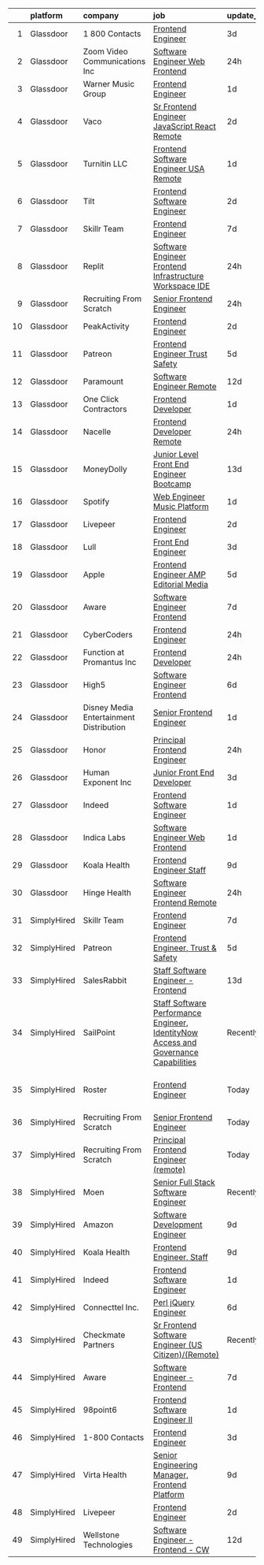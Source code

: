 

|    | platform    | company                                   | job                                                                                                                                                                                                                                                                                                                                                                                                                                                                                                                                                                                                                                                                                                                                                                                                                                                                                                                                                                                                                                                                                                                                                                                                                                                                                                                                                                      | update_time   | location                      |
|---:|:------------|:------------------------------------------|:-------------------------------------------------------------------------------------------------------------------------------------------------------------------------------------------------------------------------------------------------------------------------------------------------------------------------------------------------------------------------------------------------------------------------------------------------------------------------------------------------------------------------------------------------------------------------------------------------------------------------------------------------------------------------------------------------------------------------------------------------------------------------------------------------------------------------------------------------------------------------------------------------------------------------------------------------------------------------------------------------------------------------------------------------------------------------------------------------------------------------------------------------------------------------------------------------------------------------------------------------------------------------------------------------------------------------------------------------------------------------|:--------------|:------------------------------|
|  1 | Glassdoor   | 1 800 Contacts                            | [Frontend Engineer](https://www.glassdoor.com/partner/jobListing.htm?pos=107&ao=1136043&s=58&guid=0000018248c18d96a8dc8f41ddc1770b&src=GD_JOB_AD&t=SR&vt=w&ea=1&cs=1_7abc9898&cb=1659078020894&jobListingId=1008028968829&jrtk=3-0-1g94c33dsjijh801-1g94c33ebgrjh800-f65c437feb6c481a-)                                                                                                                                                                                                                                                                                                                                                                                                                                                                                                                                                                                                                                                                                                                                                                                                                                                                                                                                                                                                                                                                                  | 3d            | Draper, UT                    |
|  2 | Glassdoor   | Zoom Video Communications  Inc            | [Software Engineer   Web Frontend](https://www.glassdoor.com/partner/jobListing.htm?pos=116&ao=1136043&s=58&guid=0000018248c18d96a8dc8f41ddc1770b&src=GD_JOB_AD&t=SR&vt=w&cs=1_f666ccce&cb=1659078020895&jobListingId=1008036481365&jrtk=3-0-1g94c33dsjijh801-1g94c33ebgrjh800-2dc53e51ba115bde-)                                                                                                                                                                                                                                                                                                                                                                                                                                                                                                                                                                                                                                                                                                                                                                                                                                                                                                                                                                                                                                                                        | 24h           | New Jersey                    |
|  3 | Glassdoor   | Warner Music Group                        | [Frontend Engineer](https://www.glassdoor.com/partner/jobListing.htm?pos=130&ao=1136043&s=58&guid=0000018248c18d96a8dc8f41ddc1770b&src=GD_JOB_AD&t=SR&vt=w&cs=1_b3bcee4a&cb=1659078020899&jobListingId=1008033637756&jrtk=3-0-1g94c33dsjijh801-1g94c33ebgrjh800-ee723e673fad9c47-)                                                                                                                                                                                                                                                                                                                                                                                                                                                                                                                                                                                                                                                                                                                                                                                                                                                                                                                                                                                                                                                                                       | 1d            | New York, NY                  |
|  4 | Glassdoor   | Vaco                                      | [Sr Frontend Engineer  JavaScript React    Remote](https://www.glassdoor.com/partner/jobListing.htm?pos=105&ao=1110586&s=58&guid=0000018248c18d96a8dc8f41ddc1770b&src=GD_JOB_AD&t=SR&vt=w&ea=1&cs=1_94da8028&cb=1659078020894&jobListingId=1008031194896&cpc=3BA4CE39D5B5DEF5&jrtk=3-0-1g94c33dsjijh801-1g94c33ebgrjh800-0ac1d095036e0c2f--6NYlbfkN0D_sybMACCpf9B-677oK5j6rPldVB6BlrVvFjO_o-GJZbzuF-qh4PxErFUqfUsv_6tHpaGAjNec2kykbAi7NuC3xsFkOAoxg72hdh_QcjksI1d5EhjzP8hV6H2vu7d3MYXK5QZN9jWKdod6VRSNLU7kLlQ4pSg54IygaAmIJY6XzlQZAoUTztX7aWc0__hy0m4vxOyKqHsj4oyyXuVqI5aRwEIJ2R0uundMTm1ORuN31IIHymEqheX4fLxYTCsjG00WTMH_dz3qO_0Yi8T0210aMe-WHqfDGlzE89hKOzfQgwIaeWOcdn1nFURuPdID6YxLcBmYHyq0NNpxGq_JU4iGGtwUpulGndRmfxhoG6P2SsjdGRpdWCBUOPtpfUnGY4NTcq-S8vK4MD85WPaOUSMuTnqztJNN-kBfNFBh7qoINxCdBatSFp2KxSrbaceE34Mihiig8LQh7_2oMW44Z58tCrjax8SuorNUCXzXowfWgIp49rroXI2lVMnwnBzCERaEdRQ56QKWMWTXXZm45Myw8qzGRUwOA60XRWRvgvCwFw%3D%3D)                                                                                                                                                                                                                                                                                                                                                                                                                                  | 2d            | Remote                        |
|  5 | Glassdoor   | Turnitin  LLC                             | [Frontend Software Engineer  USA Remote ](https://www.glassdoor.com/partner/jobListing.htm?pos=113&ao=1136043&s=58&guid=0000018248c18d96a8dc8f41ddc1770b&src=GD_JOB_AD&t=SR&vt=w&cs=1_21d8d10b&cb=1659078020895&jobListingId=1008034434643&jrtk=3-0-1g94c33dsjijh801-1g94c33ebgrjh800-88da4887d6b37a6f-)                                                                                                                                                                                                                                                                                                                                                                                                                                                                                                                                                                                                                                                                                                                                                                                                                                                                                                                                                                                                                                                                 | 1d            | Dallas, TX                    |
|  6 | Glassdoor   | Tilt                                      | [Frontend Software Engineer](https://www.glassdoor.com/partner/jobListing.htm?pos=112&ao=1136043&s=58&guid=0000018248c18d96a8dc8f41ddc1770b&src=GD_JOB_AD&t=SR&vt=w&cs=1_d6318768&cb=1659078020895&jobListingId=1008030792660&jrtk=3-0-1g94c33dsjijh801-1g94c33ebgrjh800-ebae5a08da702aee-)                                                                                                                                                                                                                                                                                                                                                                                                                                                                                                                                                                                                                                                                                                                                                                                                                                                                                                                                                                                                                                                                              | 2d            | Remote                        |
|  7 | Glassdoor   | Skillr Team                               | [Frontend Engineer](https://www.glassdoor.com/partner/jobListing.htm?pos=118&ao=1136043&s=58&guid=0000018248c18d96a8dc8f41ddc1770b&src=GD_JOB_AD&t=SR&vt=w&ea=1&cs=1_bab9b189&cb=1659078020895&jobListingId=1008021215264&jrtk=3-0-1g94c33dsjijh801-1g94c33ebgrjh800-a4d207492b3dd550-)                                                                                                                                                                                                                                                                                                                                                                                                                                                                                                                                                                                                                                                                                                                                                                                                                                                                                                                                                                                                                                                                                  | 7d            | New York, NY                  |
|  8 | Glassdoor   | Replit                                    | [Software Engineer  Frontend Infrastructure  Workspace IDE ](https://www.glassdoor.com/partner/jobListing.htm?pos=125&ao=1136043&s=58&guid=0000018248c18d96a8dc8f41ddc1770b&src=GD_JOB_AD&t=SR&vt=w&cs=1_cf0ccc62&cb=1659078020896&jobListingId=1008036245614&jrtk=3-0-1g94c33dsjijh801-1g94c33ebgrjh800-fd235189710ff02c-)                                                                                                                                                                                                                                                                                                                                                                                                                                                                                                                                                                                                                                                                                                                                                                                                                                                                                                                                                                                                                                              | 24h           | Remote                        |
|  9 | Glassdoor   | Recruiting From Scratch                   | [Senior Frontend Engineer](https://www.glassdoor.com/partner/jobListing.htm?pos=117&ao=1136043&s=58&guid=0000018248c18d96a8dc8f41ddc1770b&src=GD_JOB_AD&t=SR&vt=w&ea=1&cs=1_7781f22b&cb=1659078020895&jobListingId=1008035788423&jrtk=3-0-1g94c33dsjijh801-1g94c33ebgrjh800-8a2a5cdeb87ae20c-)                                                                                                                                                                                                                                                                                                                                                                                                                                                                                                                                                                                                                                                                                                                                                                                                                                                                                                                                                                                                                                                                           | 24h           | Remote                        |
| 10 | Glassdoor   | PeakActivity                              | [Frontend Engineer](https://www.glassdoor.com/partner/jobListing.htm?pos=111&ao=1136043&s=58&guid=0000018248c18d96a8dc8f41ddc1770b&src=GD_JOB_AD&t=SR&vt=w&ea=1&cs=1_595131ed&cb=1659078020895&jobListingId=1008031555522&jrtk=3-0-1g94c33dsjijh801-1g94c33ebgrjh800-9669b67cd3057b0b-)                                                                                                                                                                                                                                                                                                                                                                                                                                                                                                                                                                                                                                                                                                                                                                                                                                                                                                                                                                                                                                                                                  | 2d            | Boynton Beach, FL             |
| 11 | Glassdoor   | Patreon                                   | [Frontend Engineer  Trust   Safety](https://www.glassdoor.com/partner/jobListing.htm?pos=127&ao=1136043&s=58&guid=0000018248c18d96a8dc8f41ddc1770b&src=GD_JOB_AD&t=SR&vt=w&ea=1&cs=1_638b80ab&cb=1659078020896&jobListingId=1008024561711&jrtk=3-0-1g94c33dsjijh801-1g94c33ebgrjh800-a4900b3a41bf312a-)                                                                                                                                                                                                                                                                                                                                                                                                                                                                                                                                                                                                                                                                                                                                                                                                                                                                                                                                                                                                                                                                  | 5d            | New York, NY                  |
| 12 | Glassdoor   | Paramount                                 | [Software Engineer  Remote ](https://www.glassdoor.com/partner/jobListing.htm?pos=128&ao=1136043&s=58&guid=0000018248c18d96a8dc8f41ddc1770b&src=GD_JOB_AD&t=SR&vt=w&cs=1_15269fd2&cb=1659078020896&jobListingId=1008009715358&jrtk=3-0-1g94c33dsjijh801-1g94c33ebgrjh800-e338ad1e28784e8e-)                                                                                                                                                                                                                                                                                                                                                                                                                                                                                                                                                                                                                                                                                                                                                                                                                                                                                                                                                                                                                                                                              | 12d           | New York, NY                  |
| 13 | Glassdoor   | One Click Contractors                     | [Frontend Developer](https://www.glassdoor.com/partner/jobListing.htm?pos=106&ao=1136043&s=58&guid=0000018248c18d96a8dc8f41ddc1770b&src=GD_JOB_AD&t=SR&vt=w&ea=1&cs=1_f68a1894&cb=1659078020894&jobListingId=1008032829999&jrtk=3-0-1g94c33dsjijh801-1g94c33ebgrjh800-9570e631d3e99477-)                                                                                                                                                                                                                                                                                                                                                                                                                                                                                                                                                                                                                                                                                                                                                                                                                                                                                                                                                                                                                                                                                 | 1d            | Remote                        |
| 14 | Glassdoor   | Nacelle                                   | [Frontend Developer   Remote](https://www.glassdoor.com/partner/jobListing.htm?pos=123&ao=1136043&s=58&guid=0000018248c18d96a8dc8f41ddc1770b&src=GD_JOB_AD&t=SR&vt=w&ea=1&cs=1_3887ec75&cb=1659078020896&jobListingId=1008036320789&jrtk=3-0-1g94c33dsjijh801-1g94c33ebgrjh800-67eb4f64cfb311ef-)                                                                                                                                                                                                                                                                                                                                                                                                                                                                                                                                                                                                                                                                                                                                                                                                                                                                                                                                                                                                                                                                        | 24h           | Austin, TX                    |
| 15 | Glassdoor   | MoneyDolly                                | [Junior Level Front End Engineer   Bootcamp](https://www.glassdoor.com/partner/jobListing.htm?pos=121&ao=1136043&s=58&guid=0000018248c18d96a8dc8f41ddc1770b&src=GD_JOB_AD&t=SR&vt=w&ea=1&cs=1_e9fe089e&cb=1659078020896&jobListingId=1008008315532&jrtk=3-0-1g94c33dsjijh801-1g94c33ebgrjh800-c639dfd7405353f3-)                                                                                                                                                                                                                                                                                                                                                                                                                                                                                                                                                                                                                                                                                                                                                                                                                                                                                                                                                                                                                                                         | 13d           | Salt Lake City, UT            |
| 16 | Glassdoor   | Spotify                                   | [Web Engineer  Music Platform](https://www.glassdoor.com/partner/jobListing.htm?pos=119&ao=1136043&s=58&guid=0000018248c18d96a8dc8f41ddc1770b&src=GD_JOB_AD&t=SR&vt=w&cs=1_034c3fe2&cb=1659078020895&jobListingId=1008033323370&jrtk=3-0-1g94c33dsjijh801-1g94c33ebgrjh800-240f1cf6b03018b9-)                                                                                                                                                                                                                                                                                                                                                                                                                                                                                                                                                                                                                                                                                                                                                                                                                                                                                                                                                                                                                                                                            | 1d            | New York, NY                  |
| 17 | Glassdoor   | Livepeer                                  | [Frontend Engineer](https://www.glassdoor.com/partner/jobListing.htm?pos=108&ao=1136043&s=58&guid=0000018248c18d96a8dc8f41ddc1770b&src=GD_JOB_AD&t=SR&vt=w&ea=1&cs=1_0bd8822b&cb=1659078020894&jobListingId=1008032132971&jrtk=3-0-1g94c33dsjijh801-1g94c33ebgrjh800-a24d89e74bc6cf42-)                                                                                                                                                                                                                                                                                                                                                                                                                                                                                                                                                                                                                                                                                                                                                                                                                                                                                                                                                                                                                                                                                  | 2d            | New York, NY                  |
| 18 | Glassdoor   | Lull                                      | [Front End Engineer](https://www.glassdoor.com/partner/jobListing.htm?pos=124&ao=1136043&s=58&guid=0000018248c18d96a8dc8f41ddc1770b&src=GD_JOB_AD&t=SR&vt=w&ea=1&cs=1_2840917f&cb=1659078020896&jobListingId=1008029401478&jrtk=3-0-1g94c33dsjijh801-1g94c33ebgrjh800-e6080105734c85d1-)                                                                                                                                                                                                                                                                                                                                                                                                                                                                                                                                                                                                                                                                                                                                                                                                                                                                                                                                                                                                                                                                                 | 3d            | Remote                        |
| 19 | Glassdoor   | Apple                                     | [Frontend Engineer   AMP Editorial Media](https://www.glassdoor.com/partner/jobListing.htm?pos=103&ao=1110586&s=58&guid=0000018248c18d96a8dc8f41ddc1770b&src=GD_JOB_AD&t=SR&vt=w&cs=1_02b60d80&cb=1659078020893&jobListingId=1008024270606&cpc=F41FEAB56D215062&jrtk=3-0-1g94c33dsjijh801-1g94c33ebgrjh800-4b12b3431833ffd8--6NYlbfkN0BvKrLyj5gPmtZO9T8euul8TCxuuKNOtzRJOomxnwSEodTz2Bc-sPZl1dBMH13w-jOgyS3SlWV-Sv2D3n2qcGFHxcPB3OioAnFnSFe4hwGDEvSMsaJ9hBGzp8alAMOYBC6ct_BKrwcaAcow-v6PpWGdkyqueeig1epL8hR_5vfllZNUV74ApovTOcfxi6IhCubo6NrJMNGYC1Qav0w3vAnUWlUC-qlDubzcj-ACvVX_dzaNHbLJ796-Bl57rGteXsX8dwjPssiZsjTE8DMtDHe5XIEX3ZNKgAhOao1u1WpnDywfOM0zRY_NdRcs5fFc5XK7i7ZH_SpOHfy1JA5TIgYZr-311Hp2txE7hv9UtKte_-uO8yUpYN6BJfOtYp1hK-xUHaMsgdOjt90gAV8Bcv33qnPbUB4pyv0LqxyXITJjsquvwsrVBZE33cF0fi19hiDPsKwKnTDVNdpSgTWFvc6w7K_JhxJee_NO-3U3NSz7mxuMTYHvwLXoYN_bUqAzj0hio8YGyUH3cvFSp1D86CcXXoxYAucIZUR5x3eyaU9Iy86bst4n-0e5Vqbi0Js-AkF1-ar-puHuHsUuY6-fINw2f8hyUwf5HkH3CwW7Mx9yt16sK5GM0GFdVf_aN98na0nyZPgcRRQm7EdiW9THTcTVxJXwHdCwV1_qY8w7D_OorihJfifR0UpVykDwRHMOnYG4iUOtsZfVjDBUQy-sxxArMDQJdX9ees0rvNqsORD5VysHPrqwgSaGnSI82JMfIOKVSu61r7aVeiw7PtYdsjV8N9Vlp1fWxwj-LLY_-YfT1eetLEb7N4q-zAc82d8sHfYuzfkgnRZljmaSx4fUVaXUFLI8QSwqahmpa7tXujcWNgVMONoIbWJ1WmNZ6ivgDew7rPBObmu_q5-KlrE9FAGmWIRP-5zLuN0SIWNQk4VXw-09qVUWxzHSE80KPpU-zlydnZwOrpmovG1A8XA7-zZi)            | 5d            | Seattle, WA                   |
| 20 | Glassdoor   | Aware                                     | [Software Engineer   Frontend](https://www.glassdoor.com/partner/jobListing.htm?pos=129&ao=1136043&s=58&guid=0000018248c18d96a8dc8f41ddc1770b&src=GD_JOB_AD&t=SR&vt=w&ea=1&cs=1_d4c807c6&cb=1659078020899&jobListingId=1008020267124&jrtk=3-0-1g94c33dsjijh801-1g94c33ebgrjh800-607abcf0eebd124b-)                                                                                                                                                                                                                                                                                                                                                                                                                                                                                                                                                                                                                                                                                                                                                                                                                                                                                                                                                                                                                                                                       | 7d            | Remote                        |
| 21 | Glassdoor   | CyberCoders                               | [Frontend Engineer](https://www.glassdoor.com/partner/jobListing.htm?pos=104&ao=1110586&s=58&guid=0000018248c18d96a8dc8f41ddc1770b&src=GD_JOB_AD&t=SR&vt=w&ea=1&cs=1_2e11dd79&cb=1659078020894&jobListingId=1008036908791&cpc=334ABAF5D42DC775&jrtk=3-0-1g94c33dsjijh801-1g94c33ebgrjh800-0324368202fefd6e--6NYlbfkN0CpFJQzrgRR8WqXWK1qKKEqALWJw739KlKqr2H-MSI4eoBlI4EFrmor2FYZMP3muM1MY2_TFEl_FbjAOfzMSBe1_Zz4FLaYowgqO8zU0zL9A1bkMzgrQkS68oMTVE1h8Etkc9WfqeEDKFwJElrexj3a6oK1mibVkNtsBbFCaUvPpCJ_C7IfLbDG4CHiB9trzsGyPl6cutcHHipSEKoDzPMNB5nT9zfqvK-lBnSIda_FRF9bpfWhsN3_l25IuVy3Uc4DyyGHhrIMo5DKU6OBbqJknV9Twtc-hp5p7-knPHS2B8xJzVNFSZItEvbsQA1ZHV2-TLv1GjGP9Yf-P35sd20W74DyBe-C-Iu7Yh8pV2QMIj076RNIezj4YiSn8XCtAMxHojRzE6TCWkt1wzDiVcdINrNA6InP_Eg_2Ko6UHBcoPCXy3tMerAluNqqT0odCkQacJ_X7ygjtURidoSUeJSZNOvUfjeGuVzd2Uu0lUuoWBRrD__WS6Y_f0_H1ng-9hO6I37fvrwsg5wpuT7py-Wv-Nrsvtr49KBVpzAm240YSd8L0FHr76QpsBxqe23nXHNGoAEN4Xlk2sW2yDosC8fdhyG5BW7imIQHrnI9mBAGP9EujuRMM2BLLLfen9MxE7hVzP9ZFnUBv5JfmiA00WyY0_BwLNuItU_Vr5UTdFn3UKoLUXwA7NYGaeprHVmSqcA8rTNFT4RV3G_l0mMOwZdQlnIabVab0N9boBDljN7Gz_NnScGw-2DLktycCjWQXDkdpcuUb2U1amPDwcR5XghimIflzJfJDfEjkEpOM-CIwE3eoLzXId39heE_-xvB4H7qrLUQxd4xQrxHyEydI40TTmmZSNLQZDInKazcDMQOytVCmGro-vhMPA-esQcuI93fuHzAjt7eKfJdjkyfLyxBIKhOFZ3RcR4dCiGnPDgnqafD0Z7pw7t--dnd5Ro_u5lWntxNR3Hk3afKh5GSMpHw-zRVZuORJcdccGJfVFR97g%3D%3D) | 24h           | Berkeley, CA                  |
| 22 | Glassdoor   | Function at Promantus Inc                 | [Frontend Developer](https://www.glassdoor.com/partner/jobListing.htm?pos=109&ao=1136043&s=58&guid=0000018248c18d96a8dc8f41ddc1770b&src=GD_JOB_AD&t=SR&vt=w&ea=1&cs=1_053c3dd8&cb=1659078020894&jobListingId=1008035253916&jrtk=3-0-1g94c33dsjijh801-1g94c33ebgrjh800-cb377dbd316bdb50-)                                                                                                                                                                                                                                                                                                                                                                                                                                                                                                                                                                                                                                                                                                                                                                                                                                                                                                                                                                                                                                                                                 | 24h           | Remote                        |
| 23 | Glassdoor   | High5                                     | [Software Engineer   Frontend](https://www.glassdoor.com/partner/jobListing.htm?pos=102&ao=1110586&s=58&guid=0000018248c18d96a8dc8f41ddc1770b&src=GD_JOB_AD&t=SR&vt=w&ea=1&cs=1_d336a7c7&cb=1659078020894&jobListingId=1008023215023&cpc=5FEB1BEB8E14EF52&jrtk=3-0-1g94c33dsjijh801-1g94c33ebgrjh800-9ede6187c60e1052--6NYlbfkN0AV8vU3o9nlw7wqa180ZkP3oAg17VLIhkP1SPyaIh_MQVSfWHQ_D-a5hu40yW4gQxUD9fNuxhwNeLiHV7fWLhnTkDSZE0OupHTv2Mmbno3cxBGe_tR-SZXt--2E_qBjO38B-st3oD9p-nY9GFeNyJnxIQkmYErLYmGJ5vMAXFUkBivDyBj7h9KIiC1fQAyRlLAXZa3ci3ZJLMzpXH_h8QL0x-dmoOnX3JqJfqZKaM9sphDkijH1sA1dQ7fczjA44TrjhNBVMFx6y9DIHZuNYsbJmJ8NAYatAn-Tjl35luPpp0G3PCIKDfA_UoRHc2LUO6CgPGwxCJZhX9vkJy4ow4g4muJsqrRET71MiXz-Uif9janKPxpemfVPmR3lqfRgFZiCGQLPaameq695wMFXfWihOcflnOd7zqHAJsleTaCU0QidAfFJbEEsWVoO2KMLEYHLUL-XOE4c0ORvA21Y-EbWJu2bv8z1gmwybcsWswN9jRw0qR7lGoRa1e5FTke0m8LrDwBJ9dfjKQ%3D%3D)                                                                                                                                                                                                                                                                                                                                                                                                                                                                                      | 6d            | Remote                        |
| 24 | Glassdoor   | Disney Media   Entertainment Distribution | [Senior Frontend Engineer](https://www.glassdoor.com/partner/jobListing.htm?pos=120&ao=1136043&s=58&guid=0000018248c18d96a8dc8f41ddc1770b&src=GD_JOB_AD&t=SR&vt=w&cs=1_9ada72c9&cb=1659078020895&jobListingId=1008032864719&jrtk=3-0-1g94c33dsjijh801-1g94c33ebgrjh800-3dc8d7a1d37c656a-)                                                                                                                                                                                                                                                                                                                                                                                                                                                                                                                                                                                                                                                                                                                                                                                                                                                                                                                                                                                                                                                                                | 1d            | Santa Monica, CA              |
| 25 | Glassdoor   | Honor                                     | [Principal Frontend Engineer](https://www.glassdoor.com/partner/jobListing.htm?pos=126&ao=1136043&s=58&guid=0000018248c18d96a8dc8f41ddc1770b&src=GD_JOB_AD&t=SR&vt=w&cs=1_d9aefb54&cb=1659078020896&jobListingId=1008035920439&jrtk=3-0-1g94c33dsjijh801-1g94c33ebgrjh800-7eb723765d9f5817-)                                                                                                                                                                                                                                                                                                                                                                                                                                                                                                                                                                                                                                                                                                                                                                                                                                                                                                                                                                                                                                                                             | 24h           | Remote                        |
| 26 | Glassdoor   | Human Exponent Inc                        | [Junior Front End Developer](https://www.glassdoor.com/partner/jobListing.htm?pos=110&ao=1136043&s=58&guid=0000018248c18d96a8dc8f41ddc1770b&src=GD_JOB_AD&t=SR&vt=w&ea=1&cs=1_f4547e1a&cb=1659078020895&jobListingId=1008027903155&jrtk=3-0-1g94c33dsjijh801-1g94c33ebgrjh800-f9c938ccb5c582a2-)                                                                                                                                                                                                                                                                                                                                                                                                                                                                                                                                                                                                                                                                                                                                                                                                                                                                                                                                                                                                                                                                         | 3d            | Remote                        |
| 27 | Glassdoor   | Indeed                                    | [Frontend Software Engineer](https://www.glassdoor.com/partner/jobListing.htm?pos=101&ao=1110586&s=58&guid=0000018248c18d96a8dc8f41ddc1770b&src=GD_JOB_AD&t=SR&vt=w&cs=1_ffae8207&cb=1659078020893&jobListingId=1008033549634&cpc=8D52E76475A7E842&jrtk=3-0-1g94c33dsjijh801-1g94c33ebgrjh800-d116950515db206d--6NYlbfkN0CiRNM7CVr8YueLFKlzwbFWI0o7IjV438l4sVrvKZ0flpURU_mqoI8E-VxPfg2eTCFcMqyOR2_EOxf3muVEGf3OBhrTrBFb9fSnflLes7wGGOZfkAX2PDd6yj_IKNYLQykHwiL3PQ2jdSwxKnE5hDjCmW5dbsA-JKzeD21-HT1dfI-z_AqT6116HK0gaH5bOcaoEyKtzJU0dmzu7FMNWkq9eC_XQgsFIqpJkMn2bJWzs1ksqC3NwnYqiYSX4HDl8BlXcgOvnBkGi5ZnMZ7q_NzG9aBxSSPFNqY6Xoy03ItlwAmQGUwllZSlAlevu5YDpcoaI1dg3i5sZv75Uyg3LQLpswlZxeOM6ezi6DrZNV_aeVHtvro00GSw7ylcv4e-4S217-ItDEudm23g-nxFqhvkZF0aReRU9seIq9JssfKq-8EAnxzRHsDvUTDp7HmqWSBPUSMwhWIO8TFj7o_JxfXKwjPAoPysOGVxV8m6s-Bl7Om7EFYqN765FksTpEl_X5dEZPIncrHL8Y1s9tbAiyMs2oE7Rsh_pOM%3D)                                                                                                                                                                                                                                                                                                                                                                                                                                                                           | 1d            | Seattle, WA                   |
| 28 | Glassdoor   | Indica Labs                               | [Software Engineer   Web  Frontend ](https://www.glassdoor.com/partner/jobListing.htm?pos=122&ao=1136043&s=58&guid=0000018248c18d96a8dc8f41ddc1770b&src=GD_JOB_AD&t=SR&vt=w&ea=1&cs=1_c32b0ac8&cb=1659078020896&jobListingId=1008034229289&jrtk=3-0-1g94c33dsjijh801-1g94c33ebgrjh800-b2523b8c5f8da23d-)                                                                                                                                                                                                                                                                                                                                                                                                                                                                                                                                                                                                                                                                                                                                                                                                                                                                                                                                                                                                                                                                 | 1d            | Albuquerque, NM               |
| 29 | Glassdoor   | Koala Health                              | [Frontend Engineer  Staff](https://www.glassdoor.com/partner/jobListing.htm?pos=114&ao=1136043&s=58&guid=0000018248c18d96a8dc8f41ddc1770b&src=GD_JOB_AD&t=SR&vt=w&ea=1&cs=1_fa57dff4&cb=1659078020895&jobListingId=1008015568737&jrtk=3-0-1g94c33dsjijh801-1g94c33ebgrjh800-4a24982d2dd3943e-)                                                                                                                                                                                                                                                                                                                                                                                                                                                                                                                                                                                                                                                                                                                                                                                                                                                                                                                                                                                                                                                                           | 9d            | Remote                        |
| 30 | Glassdoor   | Hinge Health                              | [Software Engineer   Frontend   Remote](https://www.glassdoor.com/partner/jobListing.htm?pos=115&ao=1136043&s=58&guid=0000018248c18d96a8dc8f41ddc1770b&src=GD_JOB_AD&t=SR&vt=w&cs=1_89e121e8&cb=1659078020895&jobListingId=1008036719526&jrtk=3-0-1g94c33dsjijh801-1g94c33ebgrjh800-dcb20e70d8d6055b-)                                                                                                                                                                                                                                                                                                                                                                                                                                                                                                                                                                                                                                                                                                                                                                                                                                                                                                                                                                                                                                                                   | 24h           | Columbia, SC                  |
| 31 | SimplyHired | Skillr Team                               | [Frontend Engineer](https://www.simplyhired.com/job/CzmyPQjUQZjJL6MnyUc5v0i9Sd5sPSqOUpjaMHsZv1EWdJmQVVusdw?q=frontend+engineer)                                                                                                                                                                                                                                                                                                                                                                                                                                                                                                                                                                                                                                                                                                                                                                                                                                                                                                                                                                                                                                                                                                                                                                                                                                          | 7d            | New York, NY                  |
| 32 | SimplyHired | Patreon                                   | [Frontend Engineer, Trust & Safety](https://www.simplyhired.com/job/StVImgty34HTQZx2aCk22DZ33rLurUqZZ4_rhKQfw_9oXM2Zh4iUDw?q=frontend+engineer)                                                                                                                                                                                                                                                                                                                                                                                                                                                                                                                                                                                                                                                                                                                                                                                                                                                                                                                                                                                                                                                                                                                                                                                                                          | 5d            | New York, NY                  |
| 33 | SimplyHired | SalesRabbit                               | [Staff Software Engineer - Frontend](https://www.simplyhired.com/job/m6BEagTr-jNnO1hyNXb8Ely4cpl_QW_k6Vr6vVUAirBnm68qAQA-xA?q=frontend+engineer)                                                                                                                                                                                                                                                                                                                                                                                                                                                                                                                                                                                                                                                                                                                                                                                                                                                                                                                                                                                                                                                                                                                                                                                                                         | 13d           | Remote                        |
| 34 | SimplyHired | SailPoint                                 | [Staff Software Performance Engineer, IdentityNow Access and Governance Capabilities](https://www.simplyhired.com/job/H7nXnD50if4c5ClojqMwMKNO6VgmQCOPY9zrQel2iE_tb5qQ06i7qw?q=frontend+engineer)                                                                                                                                                                                                                                                                                                                                                                                                                                                                                                                                                                                                                                                                                                                                                                                                                                                                                                                                                                                                                                                                                                                                                                        | Recently      | Remote                        |
| 35 | SimplyHired | Roster                                    | [Frontend Engineer](https://www.simplyhired.com/job/ZacwgR_ukuk7oDe7z4E-UvOGzRcCt0xZInXS-UpCQYxEquOpbfH_Tw?q=frontend+engineer)                                                                                                                                                                                                                                                                                                                                                                                                                                                                                                                                                                                                                                                                                                                                                                                                                                                                                                                                                                                                                                                                                                                                                                                                                                          | Today         | San Francisco, CA +1 location |
| 36 | SimplyHired | Recruiting From Scratch                   | [Senior Frontend Engineer](https://www.simplyhired.com/job/UqLnNqczaf7V_kIneh3lnwrODWe3fwhUphFSzQVlaJzPtgAINPk0Xw?q=frontend+engineer)                                                                                                                                                                                                                                                                                                                                                                                                                                                                                                                                                                                                                                                                                                                                                                                                                                                                                                                                                                                                                                                                                                                                                                                                                                   | Today         | Remote +126 locations         |
| 37 | SimplyHired | Recruiting From Scratch                   | [Principal Frontend Engineer (remote)](https://www.simplyhired.com/job/RXvfU28wxI_LP3Cy8awcqrhH1a6mtKnYwIZ0kV02QI3nJBVvofcjvg?q=frontend+engineer)                                                                                                                                                                                                                                                                                                                                                                                                                                                                                                                                                                                                                                                                                                                                                                                                                                                                                                                                                                                                                                                                                                                                                                                                                       | Today         | Wichita, KS +90 locations     |
| 38 | SimplyHired | Moen                                      | [Senior Full Stack Software Engineer](https://www.simplyhired.com/job/1IoT-7QZFJOG0NfV-lKlBdIrrRgTNTvHWnIwFltE0eLn7-mnNqHnZw?q=frontend+engineer)                                                                                                                                                                                                                                                                                                                                                                                                                                                                                                                                                                                                                                                                                                                                                                                                                                                                                                                                                                                                                                                                                                                                                                                                                        | Recently      | North Olmsted, OH             |
| 39 | SimplyHired | Amazon                                    | [Software Development Engineer](https://www.simplyhired.com/job/Lf5e53NNifwIjpkAsY36-3BNIGdDJu89jeCiJScQbCnNGlH5Jumgmg?q=frontend+engineer)                                                                                                                                                                                                                                                                                                                                                                                                                                                                                                                                                                                                                                                                                                                                                                                                                                                                                                                                                                                                                                                                                                                                                                                                                              | 9d            | Seattle, WA                   |
| 40 | SimplyHired | Koala Health                              | [Frontend Engineer, Staff](https://www.simplyhired.com/job/HLiOnFDBLZHbyx2rs4cq9m7N0RVf-g-gb82o7rQiZyX6H_stK65B6g?q=frontend+engineer)                                                                                                                                                                                                                                                                                                                                                                                                                                                                                                                                                                                                                                                                                                                                                                                                                                                                                                                                                                                                                                                                                                                                                                                                                                   | 9d            | Remote                        |
| 41 | SimplyHired | Indeed                                    | [Frontend Software Engineer](https://www.simplyhired.com/job/mfMNbZWV66SkCvMI1CIPS5NvjdkB-Z-5gp26JmrlZ5284dTNZJpJQg?q=frontend+engineer)                                                                                                                                                                                                                                                                                                                                                                                                                                                                                                                                                                                                                                                                                                                                                                                                                                                                                                                                                                                                                                                                                                                                                                                                                                 | 1d            | United States                 |
| 42 | SimplyHired | Connecttel Inc.                           | [Perl jQuery Engineer](https://www.simplyhired.com/job/_zw1e5a-1fBsx6SXInYNMlyabCXCu0hSfElQhGkeNqS4uqg9Wskdxg?q=frontend+engineer)                                                                                                                                                                                                                                                                                                                                                                                                                                                                                                                                                                                                                                                                                                                                                                                                                                                                                                                                                                                                                                                                                                                                                                                                                                       | 6d            | Remote                        |
| 43 | SimplyHired | Checkmate Partners                        | [Sr Frontend Software Engineer (US Citizen)/(Remote)](https://www.simplyhired.com/job/JFuYXkPdE6NncSvYqfcBIxleiw41SPEPIhy7gOtUyO906ekyGpi38A?q=frontend+engineer)                                                                                                                                                                                                                                                                                                                                                                                                                                                                                                                                                                                                                                                                                                                                                                                                                                                                                                                                                                                                                                                                                                                                                                                                        | Recently      | California                    |
| 44 | SimplyHired | Aware                                     | [Software Engineer - Frontend](https://www.simplyhired.com/job/nQxUVxeRimeObAJO2ecrb-5fZj7DiF9-XUGbVdyn0VyVXFCebU7dqw?q=frontend+engineer)                                                                                                                                                                                                                                                                                                                                                                                                                                                                                                                                                                                                                                                                                                                                                                                                                                                                                                                                                                                                                                                                                                                                                                                                                               | 7d            | Remote                        |
| 45 | SimplyHired | 98point6                                  | [Frontend Software Engineer II](https://www.simplyhired.com/job/tO7vFhDfk_6UnVyJNUFe3jMEamjEQqBXX8b-HZQuHPUdVdsV5SwuuQ?q=frontend+engineer)                                                                                                                                                                                                                                                                                                                                                                                                                                                                                                                                                                                                                                                                                                                                                                                                                                                                                                                                                                                                                                                                                                                                                                                                                              | 1d            | Seattle, WA                   |
| 46 | SimplyHired | 1-800 Contacts                            | [Frontend Engineer](https://www.simplyhired.com/job/a8_2AcLyFXKm-pq3rkdYF9GXIGCm2At8vQIAvaqfoaWZhjgx6Eai-w?q=frontend+engineer)                                                                                                                                                                                                                                                                                                                                                                                                                                                                                                                                                                                                                                                                                                                                                                                                                                                                                                                                                                                                                                                                                                                                                                                                                                          | 3d            | Draper, UT                    |
| 47 | SimplyHired | Virta Health                              | [Senior Engineering Manager, Frontend Platform](https://www.simplyhired.com/job/gL3Y5RWw3-FPyXFv0umiNDApGfrOTAZj5kRXP6M6_SkUQZbBEvpFTQ?q=frontend+engineer)                                                                                                                                                                                                                                                                                                                                                                                                                                                                                                                                                                                                                                                                                                                                                                                                                                                                                                                                                                                                                                                                                                                                                                                                              | 9d            | Seattle, WA                   |
| 48 | SimplyHired | Livepeer                                  | [Frontend Engineer](https://www.simplyhired.com/job/n62kFjUguCjuKzftLcOhFYTQNODWZwnykwBagvQiGxu8NaYeYNhx5g?q=frontend+engineer)                                                                                                                                                                                                                                                                                                                                                                                                                                                                                                                                                                                                                                                                                                                                                                                                                                                                                                                                                                                                                                                                                                                                                                                                                                          | 2d            | New York, NY                  |
| 49 | SimplyHired | Wellstone Technologies                    | [Software Engineer - Frontend - CW](https://www.simplyhired.com/job/BNzjPoxRy4UMT6LuyuyPdsvrOADnKNTH5GXaMzyAKZjahnCBy07M3g?q=frontend+engineer)                                                                                                                                                                                                                                                                                                                                                                                                                                                                                                                                                                                                                                                                                                                                                                                                                                                                                                                                                                                                                                                                                                                                                                                                                          | 12d           | Remote                        |